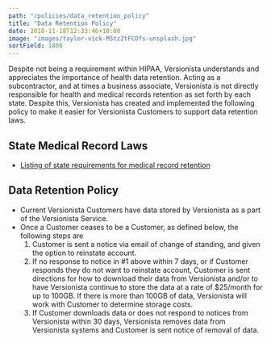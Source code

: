 ```yaml
---
path: "/policies/data_retention_policy"
title: "Data Retention Policy"
date: 2018-11-18T12:33:46+10:00
image: "images/taylor-vick-M5tzZtFCOfs-unsplash.jpg"
sortField: 1800
---
```


Despite not being a requirement within HIPAA, Versionista understands and
appreciates the importance of health data retention. Acting as a subcontractor,
and at times a business associate, Versionista is not directly responsible for
health and medical records retention as set forth by each state. Despite this,
Versionista has created and implemented the following policy to make it easier
for Versionista Customers to support data retention laws.

## State Medical Record Laws

- [Listing of state requirements for medical record retention](http://www.healthit.gov/sites/default/files/appa7-1.pdf)

## Data Retention Policy

- Current Versionista Customers have data stored by Versionista as a part of the
  Versionista Service.
- Once a Customer ceases to be a Customer, as defined below, the following steps
  are
  1. Customer is sent a notice via email of change of standing, and given the
     option to reinstate account.
  2. If no response to notice in #1 above within 7 days, or if Customer responds
     they do not want to reinstate account, Customer is sent directions for how
     to download their data from Versionista and/or to have Versionista continue
     to store the data at a rate of \$25/month for up to 100GB. If there is more
     than 100GB of data, Versionista will work with Customer to determine
     storage costs.
  3. If Customer downloads data or does not respond to notices from Versionista
     within 30 days, Versionista removes data from Versionista systems and
     Customer is sent notice of removal of data.
